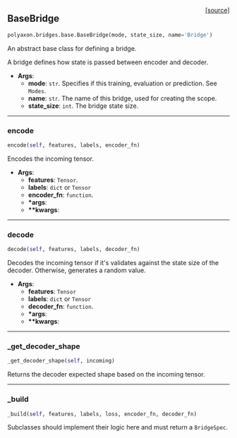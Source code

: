 <span style="float:right;">[[source]](https://github.com/polyaxon/polyaxon/blob/master/polyaxon/bridges/base.py#L23)</span>
## BaseBridge

```python
polyaxon.bridges.base.BaseBridge(mode, state_size, name='Bridge')
```

An abstract base class for defining a bridge.

A bridge defines how state is passed between encoder and decoder.

- __Args__:
	- __mode__: `str`. Specifies if this training, evaluation or prediction. See `Modes`.
	- __name__: `str`. The name of this bridge, used for creating the scope.
	- __state_size__: `int`. The bridge state size.


----

### encode


```python
encode(self, features, labels, encoder_fn)
```


Encodes the incoming tensor.

- __Args__:
	- __features__: `Tensor`.
	- __labels__: `dict` or `Tensor`
	- __encoder_fn__: `function`.
	- __*args__:
	- __**kwargs__:


----

### decode


```python
decode(self, features, labels, decoder_fn)
```


Decodes the incoming tensor if it's validates against the state size of the decoder.
Otherwise, generates a random value.

- __Args__:
	- __features__: `Tensor`
	- __labels__: `dict` or `Tensor`
	- __decoder_fn__: `function`.
	- __*args__:
	- __**kwargs__:


----

### _get_decoder_shape


```python
_get_decoder_shape(self, incoming)
```


Returns the decoder expected shape based on the incoming tensor.

----

### _build


```python
_build(self, features, labels, loss, encoder_fn, decoder_fn)
```


Subclasses should implement their logic here and must return a `BridgeSpec`.